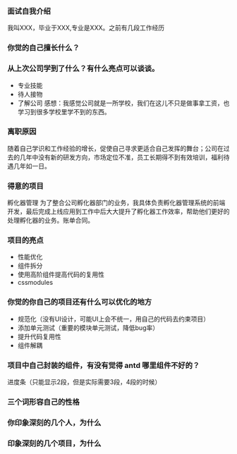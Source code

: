 ### 面试自我介绍
我叫XXX，毕业于XXX,专业是XXX。之前有几段工作经历


### 你觉的自己擅长什么？

### 从上次公司学到了什么？有什么亮点可以谈谈。
- 专业技能
- 待人接物
- 了解公司
感想：我感觉公司就是一所学校，我们在这儿不只是做事拿工资，也学习到很多学校里学不到的东西。

### 离职原因
随着自己学识和工作经验的增长，促使自己寻求更适合自己发挥的舞台；公司在过去的几年中没有新的研发方向，市场定位不准，员工长期得不到有效培训，福利待遇几年如一日。
### 得意的项目
孵化器管理
为了整合公司孵化器部门的业务，我具体负责孵化器管理系统的前端开发，最后完成上线应用到工作中后大大提升了孵化器工作效率，帮助他们更好的处理孵化器的业务。账单合同。
### 项目的亮点
- 性能优化
- 组件拆分
- 使用高阶组件提高代码的复用性
- cssmodules
### 你觉的你自己的项目还有什么可以优化的地方
- 规范化（没有UI设计，可能UI上会不统一，用自己的代码去约束项目）
- 添加单元测试（重要的模块单元测试，降低bug率）
- 提升代码复用性
- 组件解耦

### 项目中自己封装的组件，有没有觉得 antd 哪里组件不好的？
进度条（只能显示2段，但是实际需要3段，4段的时候）
### 三个词形容自己的性格

### 你印象深刻的几个人，为什么

### 印象深刻的几个项目，为什么
